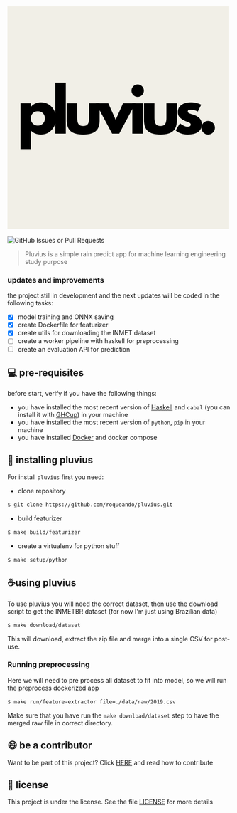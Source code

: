 ![pluvius](images/pluvius.png)

![GitHub Issues or Pull Requests](https://img.shields.io/github/issues-pr/roqueando/pluvius)

> Pluvius is a simple rain predict app for machine learning engineering study purpose


### updates and improvements

the project still in development and the next updates will be coded in the following tasks:
- [x] model training and ONNX saving
- [x] create Dockerfile for featurizer
- [x] create utils for downloading the INMET dataset
- [ ] create a worker pipeline with haskell for preprocessing
- [ ] create an evaluation API for prediction

## 💻 pre-requisites

before start, verify if you have the following things:

- you have installed the most recent version of [Haskell](https://haskell.com) and `cabal` (you can install it with [GHCup](https://www.haskell.org/ghcup/)) in your machine
- you have installed the most recent version of `python`, `pip` in your machine
- you have installed [Docker](https://docker.com) and docker compose

## 🚀 installing pluvius

For install `pluvius` first you need:

- clone repository
```sh
$ git clone https://github.com/roqueando/pluvius.git
```

- build featurizer
```sh
$ make build/featurizer
```

- create a virtualenv for python stuff
```sh
$ make setup/python
```

## ☕using pluvius

To use pluvius you will need the correct dataset, then use the download script to get the INMETBR dataset (for now I'm just using Brazilian data)
```sh
$ make download/dataset
```
This will download, extract the zip file and merge into a single CSV for post-use.

### Running preprocessing
Here we will need to pre process all dataset to fit into model, so we will run the preprocess dockerized app

```sh
$ make run/feature-extractor file=./data/raw/2019.csv
```
Make sure that you have run the `make download/dataset` step to have the merged raw file in correct directory.


## 😄 be a contributor

Want to be part of this project? Click [HERE](CONTRIBUTING.md) and read how to contribute

## 📝 license

This project is under the license. See the file [LICENSE](LICENSE.md) for more details
